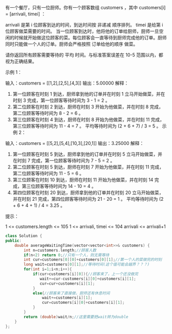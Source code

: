 有一个餐厅，只有一位厨师。你有一个顾客数组 customers ，其中 customers[i] = [arrivali, timei] ：

arrivali 是第 i 位顾客到达的时间，到达时间按 非递减 顺序排列。
timei 是给第 i 位顾客做菜需要的时间。
当一位顾客到达时，他将他的订单给厨师，厨师一旦空闲的时候就开始做这位顾客的菜。每位顾客会一直等待到厨师完成他的订单。厨师同时只能做一个人的订单。厨师会严格按照 订单给他的顺序 做菜。

请你返回所有顾客需要等待的 平均 时间。与标准答案误差在 10-5 范围以内，都视为正确结果。

 

示例 1：

输入：customers = [[1,2],[2,5],[4,3]]
输出：5.00000
解释：
1) 第一位顾客在时刻 1 到达，厨师拿到他的订单并在时刻 1 立马开始做菜，并在时刻 3 完成，第一位顾客等待时间为 3 - 1 = 2 。
2) 第二位顾客在时刻 2 到达，厨师在时刻 3 开始为他做菜，并在时刻 8 完成，第二位顾客等待时间为 8 - 2 = 6 。
3) 第三位顾客在时刻 4 到达，厨师在时刻 8 开始为他做菜，并在时刻 11 完成，第三位顾客等待时间为 11 - 4 = 7 。
平均等待时间为 (2 + 6 + 7) / 3 = 5 。
示例 2：

输入：customers = [[5,2],[5,4],[10,3],[20,1]]
输出：3.25000
解释：
1) 第一位顾客在时刻 5 到达，厨师拿到他的订单并在时刻 5 立马开始做菜，并在时刻 7 完成，第一位顾客等待时间为 7 - 5 = 2 。
2) 第二位顾客在时刻 5 到达，厨师在时刻 7 开始为他做菜，并在时刻 11 完成，第二位顾客等待时间为 11 - 5 = 6 。
3) 第三位顾客在时刻 10 到达，厨师在时刻 11 开始为他做菜，并在时刻 14 完成，第三位顾客等待时间为 14 - 10 = 4 。
4) 第四位顾客在时刻 20 到达，厨师拿到他的订单并在时刻 20 立马开始做菜，并在时刻 21 完成，第四位顾客等待时间为 21 - 20 = 1 。
平均等待时间为 (2 + 6 + 4 + 1) / 4 = 3.25 。


提示：

1 <= customers.length <= 105
1 <= arrivali, timei <= 104
arrivali <= arrivali+1

```c++
class Solution {
public:
    double averageWaitingTime(vector<vector<int>>& customers) {
        int n=customers.length;//顾客人数
        if(n<2) return 0;//只有一个人，则无需等待
        int cur=customers[0][0]+customers[0][1];//第一个人的菜做完的时刻
        long wait=customers[0][1];//等待时间(这个值可能会越界？？？)
        for(int i=1;i<n;i++){
            if(cur>customers[i][0]){//顾客来了，上一个还没做完
               wait+=cur-customers[i][0]+customers[i][1];
               cur=cur+customers[i][1];
            }
            else{//顾客来了直接做，厨师还有休息时间
                wait+=customers[i][1];
                cur=customers[i][0]+customers[i][1];
            }     
        }
        return (double)wait/n;//这里需要把wait转为double
    }
};
```

